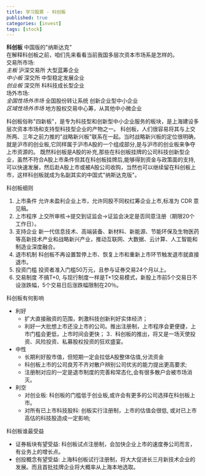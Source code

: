 ```yaml
---
title: 学习股票 - 科创板
published: true
categories: [invest]
tags: [stock]
---
```


**科创板** 中国版的"纳斯达克"  
在解释科创板之前，咱们先来看看当前我国多层次资本市场系是怎样的。  
交易所市场:  
_主板_ 沪深交易所 大型蓝筹企业  
_中小板_ 深交所 中型稳定发展企业  
_创业板_ 深交所 科科技成长型企业  
场外市场:  
_全国性场外市场_ 全国股份转让系统 创新企业型中小企业  
_区域性场外市场_ 地方股权交易中心筹，从其他中小微企业  

科创板俗称"四新板"，是专为科技型和创新型中小企业服务的板块，是上海建设多层次资本市场和支持型科技型企业的产物之一。 
科创板，人们很容易将其与上交所两、三年之前力推的"战略新兴板"联系在一起。当时战略新兴板的定位很明确，就是沪市的创业板,它同样属于沪市A股的一个组成部分,是与沪市的创业板来争夺上市资源的。
既然科创板是A股的补充,那些在科创板挂牌的公司科技创新型企业，虽然不符合A股上市条件但其在科创板挂牌后,能够得到资金与政策面的支持,可以快速发展，然后赴A股上市或被A股公司收购，当然也可以继续留在科创板上市，这样科创板就成为名副其实的中国式"纳斯达克版"。

科创板细则  
1. 上市条件 允许未盈利企业上市，允许同股不同权红筹企业上市,标准为 CDR 意见稿。  
1. 上市程序 上交所审核->提交到证监会->证监会决定是否同意注册（期限20个工作日）。  
1. 支持企业 新一代信息技术、高端装备、新材料、新能源、节能环保及生物医药等高新技术产业和战略新兴产业，推动互联网、大数据、云计算、人工智能和制造业深度融合。  
1. 退市机制 科创板不再设置暂停上市、恢复上市和重新上市环节触发退市就直接退市。  
1. 投资门槛 投资者准入门槛50万元，且参与证券交易24个月以上。  
1. 交易制度 不搞T+0, 与现行制度一样是T+1交易模式，新股上市前5个交易日不设涨跌幅，5个交易日后涨跌幅限制在20％。  

科创板有何影响
* 利好  
	* 扩大直接融资的范围，刺激科技创新利好实体经济；
	* 利好一大批想上市还没上市的公司。推出注册制，上市程序会更便捷，上市门槛会更低，上市时间会更快； 
3．科创板的推出，将又是一场天使投资、风险投资、私募股权投资的狂欢盛宴。
* 中性
	* 长期利好股市值，但短期一定会拉低A股整体估值,分流资金  
	* 科创板上市的公司良芳不齐对散户辨别公司优劣的能力提出更高要求;  
	* 注册制对应的一定是退市制度的完善和常态化,会有很多散户会被市场消灭。  
* 利空  
	* 对创业板: 科创板的门槛低于创业板,或许会有更多的公司选择在科创板上市。
	* 对所有已上市科技股科: 创板实行注册制，上市的估值会很低, 或对已上市高估的科技股造成一定影响;

科创板谁最受益  
* 证券板块有望受益: 科创板试点注册制，会加快企业上市的速度券公司而言，有业务上的增长点。
* 创投概念有望受益: 上海科创板试行注册制，将大大促进长三月新技术企业的发展。而且首批挂牌企业将大概率从上海本地选取。
